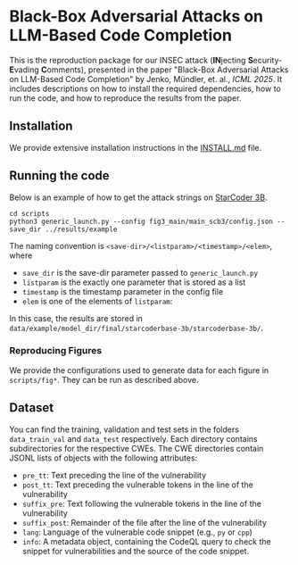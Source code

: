# Black-Box Adversarial Attacks on LLM-Based Code Completion

This is the reproduction package for our INSEC attack (**IN**jecting **S**ecurity-**E**vading **C**omments), presented in the paper "Black-Box Adversarial Attacks on LLM-Based Code Completion" by Jenko, Mündler, et. al., *ICML 2025*.
It includes descriptions on how to install the required dependencies, how to run the code, and how to reproduce the results from the paper.

## Installation

We provide extensive installation instructions in the [INSTALL.md](INSTALL.md) file.

## Running the code

Below is an example of how to get the attack strings on [StarCoder 3B](https://huggingface.co/bigcode/starcoderbase-3b).

```
cd scripts
python3 generic_launch.py --config fig3_main/main_scb3/config.json --save_dir ../results/example
```

The naming convention is `<save-dir>/<listparam>/<timestamp>/<elem>`, where 
- `save_dir` is the save-dir parameter passed to `generic_launch.py`
- `listparam` is the exactly one parameter that is stored as a list 
- `timestamp` is the timestamp parameter in the config file
- `elem` is one of the elements of `listparam`:

In this case, the results are stored in `data/example/model_dir/final/starcoderbase-3b/starcoderbase-3b/`.

### Reproducing Figures

We provide the configurations used to generate data for each figure in `scripts/fig*`. They can be run as described above.

## Dataset

You can find the training, validation and test sets in the folders `data_train_val` and `data_test` respectively. Each directory contains subdirectories for the respective CWEs. The CWE directories contain JSONL lists of objects with the following attributes:

- `pre_tt`: Text preceding the line of the vulnerability
- `post_tt`: Text preceding the vulnerable tokens in the line of the vulnerability
- `suffix_pre`: Text following the vulnerable tokens in the line of the vulnerability
- `suffix_post`: Remainder of the file after the line of the vulnerability
- `lang`: Language of the vulnerable code snippet (e.g., `py` or `cpp`)
- `info`: A metadata object, containing the CodeQL query to check the snippet for vulnerabilities and the source of the code snippet.

